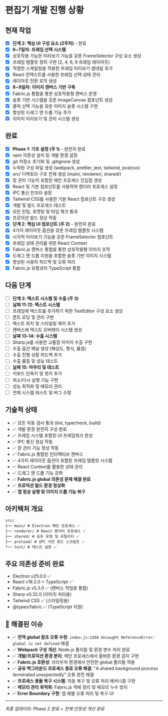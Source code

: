 # 편집기 개발 진행 상황
## 현재 작업
- [x] **단계 2: 핵심 UI 구성 요소 (2주차)** - 완료
- [x] **6~7일차: 프레임 선택 시스템**
- [x] 상호작용 가능한 미리보기 기능을 갖춘 FrameSelector 구성 요소 생성
- [x] 프레임 템플릿 정의 구현 (2, 4, 6, 9 프레임 레이아웃)
- [x] 적절한 스케일링을 적용한 프레임 미리보기 썸네일 추가
- [x] React 컨텍스트를 사용한 프레임 선택 상태 관리
- [x] 레이아웃 전환 로직 생성
- [x] **8~9일차: 이미지 캔버스 기반 구축**
- [x] Fabric.js 통합을 통한 상호작용형 캔버스 운영
- [x] 슬롯 기반 시스템을 갖춘 ImageCanvas 컴포넌트 생성
- [x] 클릭 선택 기능을 갖춘 이미지 슬롯 시스템 구현
- [x] 향상된 드래그 앤 드롭 기능 추가
- [x] 이미지 미리보기 및 관리 시스템 생성
## 완료
- [x] **Phase 1: 기초 설정 (주 1)** - 완전히 완료
- [x] npm 의존성 설치 및 개발 환경 설정
- [x] git 저장소 초기화 및 .gitignore 생성
- [x] 누락된 구성 파일 생성 (webpack, prettier, jest, tailwind, postcss)
- [x] src/ 디렉토리 구조 전체 생성 (main/, renderer/, shared/)
- [x] 창 관리 기능이 포함된 메인 프로세스 진입점 생성
- [x] React 및 기본 컴포넌트를 사용하여 렌더러 프로세스 설정
- [x] IPC 통신 인프라 설정
- [x] Tailwind CSS를 사용한 기본 React 컴포넌트 구조 생성
- [x] 개발 및 빌드 프로세스 테스트
- [x] 모든 린팅, 포맷팅 및 타입 체크 통과
- [x] 프로덕션 빌드 정상 작동
- [x] **단계 2: 핵심 UI 컴포넌트 (주 2)** - 완전히 완료
- [x] 4가지 레이아웃 옵션을 갖춘 프레임 템플릿 시스템
- [x] 시각적 미리보기 기능을 갖춘 FrameSelector 컴포넌트
- [x] 프레임 상태 관리를 위한 React Context
- [x] Fabric.js 캔버스 통합을 통한 상호작용형 이미지 조작
- [x] 드래그 앤 드롭 지원을 포함한 슬롯 기반 이미지 시스템
- [x] 향상된 사용자 피드백 및 오류 처리
- [x] Fabric.js 유형과의 TypeScript 통합
## 다음 단계
- [ ] **단계 3: 텍스트 시스템 및 수출 (주 3)**
- [ ] **날짜 11-12: 텍스트 시스템**
- [ ] 프레임에 텍스트를 추가하기 위한 TextEditor 구성 요소 생성
- [ ] 폰트 로딩 및 관리 구현
- [ ] 텍스트 위치 및 스타일링 제어 추가
- [ ] 캔버스에 텍스트 오버레이 시스템 생성
- [ ] **날짜 13-14: 수출 시스템**
- [ ] Sharp.js를 사용한 고품질 이미지 수출 구현
- [ ] 수출 옵션 패널 생성 (해상도, 형식, 품질)
- [ ] 수출 진행 상황 피드백 추가
- [ ] 수출 품질 및 성능 테스트
- [ ] **날짜 15: 마무리 및 테스트**
- [ ] 키보드 단축키 및 핫키 추가
- [ ] 취소/다시 실행 기능 구현
- [ ] 성능 최적화 및 메모리 관리
- [ ] 전체 시스템 테스트 및 버그 수정
## 기술적 상태
- ✅ 모든 자동 검사 통과 (lint, typecheck, build)
- ✅ 개발 환경 완전히 구성 완료
- ✅ 프레임 시스템 포함된 UI 프레임워크 완성
- ✅ IPC 통신 정상 작동
- ✅ 창 관리 기능 정상 작동
- ✅ Fabric.js 통합된 인터랙티브 캔버스
- ✅ 4가지 레이아웃 옵션이 포함된 프레임 템플릿 시스템
- ✅ React Context를 활용한 상태 관리
- ✅ 드래그 앤 드롭 기능 강화
- ✅ **Fabric.js global 의존성 문제 해결 완료**
- ✅ **프로덕션 빌드 환경 정상화**
- ✅ **앱 정상 실행 및 이미지 드롭 기능 복구**
## 아키텍처 개요
```
src/
├── main/ # Electron 메인 프로세스 ✅
├── renderer/ # React 렌더러 프로세스 ✅
├── shared/ # 공유 유형 및 유틸리티 ✅
├── preload/ # IPC 사전 로드 스크립트 ✅
└── test/ # 테스트 설정 ✅
```
## 주요 의존성 준비 완료
- Electron v25.0.0 ✅
- React v18.2.0 + TypeScript ✅
- Fabric.js v5.3.0 ✅ (캔버스 작업용 통합)
- Sharp v0.32.0 (이미지 처리용)
- Tailwind CSS ✅ (스타일링용)
- @types/fabric ✅ (TypeScript 지원)
## 🔧 해결된 이슈
- ✅ **전역 global 참조 오류 수정**: `index.js:1266 Uncaught ReferenceError: global is not defined` 해결
- ✅ **Webpack 구성 개선**: Node.js 폴리필 및 환경 변수 처리 완료
- ✅ **개발/프로덕션 환경 분리**: 메인 프로세스에서 올바른 환경 감지 구현
- ✅ **Fabric.js 호환성**: 브라우저 환경에서 안전한 global 폴리필 적용
- ✅ **공유 백그라운드 프로세스 종료 오류 해결**: "A shared background process terminated unexpectedly" 오류 완전 해결
- ✅ **프로세스 충돌 복구 시스템**: 자동 복구 및 오류 처리 메커니즘 구현
- ✅ **메모리 관리 최적화**: Fabric.js 객체 정리 및 메모리 누수 방지
- ✅ **Error Boundary 구현**: 앱 레벨 오류 처리 및 복구 UI

---
*최종 업데이트: Phase 2 완료 + 전체 안정성 개선 완료*